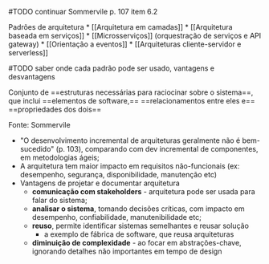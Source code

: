 #TODO continuar Sommervile p. 107 item 6.2

 Padrões de arquitetura
	* [[Arquitetura em camadas]]
	* [[Arquitetura baseada em serviços]]
	* [[Microsserviços]] (orquestração de serviços e API gateway)
	* [[Orientação a eventos]]
	* [[Arquiteturas cliente-servidor e serverless]]

#TODO saber onde cada padrão pode ser usado, vantagens e desvantagens

Conjunto de 
  ==estruturas necessárias para raciocinar sobre o sistema==, 
que inclui 
  ==elementos de software,== 
  ==relacionamentos entre eles e== 
  ==propriedades dos dois==


Fonte: Sommervile

* "O desenvolvimento incremental de arquiteturas geralmente não é bem-sucedido" (p. 103), comparando com dev incremental de componentes, em metodologias ágeis;
* A arquitetura tem maior impacto em requisitos não-funcionais (ex: desempenho, segurança, disponibilidade, manutenção etc)
* Vantagens de projetar e documentar arquitetura
	* **comunicação com stakeholders** - arquitetura pode ser usada para falar do sistema;
	* **analisar o sistema**, tomando decisões críticas, com impacto em desempenho, confiabilidade, manutenibilidade etc;
	* **reuso**, permite identificar sistemas semelhantes e reusar solução
		* a exemplo de fábrica de software, que reusa arquiteturas
	* **diminuição de complexidade** - ao focar em abstrações-chave, ignorando detalhes não importantes em tempo de design